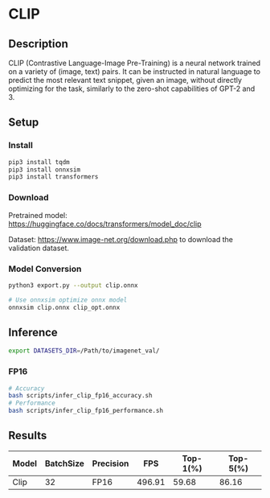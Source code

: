 # CLIP

## Description

CLIP (Contrastive Language-Image Pre-Training) is a neural network trained on a variety of (image, text) pairs. It can be instructed in natural language to predict the most relevant text snippet, given an image, without directly optimizing for the task, similarly to the zero-shot capabilities of GPT-2 and 3.

## Setup

### Install

```bash
pip3 install tqdm
pip3 install onnxsim
pip3 install transformers
```

### Download

Pretrained model: <https://huggingface.co/docs/transformers/model_doc/clip>

Dataset: <https://www.image-net.org/download.php> to download the validation dataset.

### Model Conversion

```bash
python3 export.py --output clip.onnx

# Use onnxsim optimize onnx model
onnxsim clip.onnx clip_opt.onnx
```

## Inference

```bash
export DATASETS_DIR=/Path/to/imagenet_val/
```

### FP16

```bash
# Accuracy
bash scripts/infer_clip_fp16_accuracy.sh
# Performance
bash scripts/infer_clip_fp16_performance.sh
```

## Results

Model |BatchSize  |Precision |FPS       |Top-1(%)  |Top-5(%)
------|-----------|----------|----------|----------|--------
Clip  |    32     |   FP16   | 496.91   |  59.68   | 86.16
